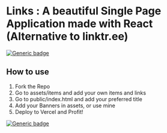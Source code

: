 # Links : A beautiful Single Page Application made with React (Alternative to linktr.ee)

[![Generic badge](https://img.shields.io/badge/Build-Success-<COLOR>.svg)](https://vercel.com/devgossips/bio/deployments)

## How to use
1. Fork the Repo
2. Go to assets/items and add your own items and links
3. Go to public/index.html and add your preferred title
4. Add your Banners in assets, or use mine
5. Deploy to Vercel and Profit!

[![Generic badge](https://img.shields.io/badge/LIVE-DEMO-<COLOR>.svg)](https://bio.devgossips.vercel.app/)

